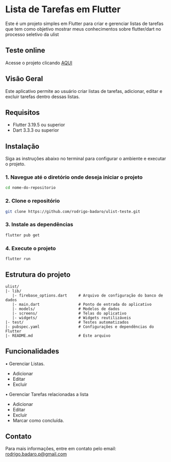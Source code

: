 # Lista de Tarefas em Flutter

Este é um projeto simples em Flutter para criar e gerenciar listas de tarefas que tem como objetivo mostrar meus conhecimentos sobre flutter/dart no processo seletivo da ulist

## Teste online

Acesse o projeto clicando [AQUI](https://ulist-f02bb.web.app/#/)

## Visão Geral

Este aplicativo permite ao usuário criar listas de tarefas, adicionar, editar e excluir tarefas dentro dessas listas.

## Requisitos

- Flutter 3.19.5 ou superior
- Dart 3.3.3 ou superior

## Instalação

Siga as instruções abaixo no terminal para configurar o ambiente e executar o projeto.

### 1. Navegue até o diretório onde deseja iniciar o projeto

```sh
cd nome-do-repositorio
```

### 2. Clone o repositório

```sh
git clone https://github.com/rodrigo-badaro/ulist-teste.git
```

### 3. Instale as dependências

```sh
flutter pub get
```

### 4. Execute o projeto

```sh
flutter run
```

## Estrutura do projeto

```
ulist/
|- lib/
   |- firebase_options.dart     # Arquivo de configuração do banco de dados
   |- main.dart                 # Ponto de entrada do aplicativo
   |- models/                   # Modelos de dados
   |- screens/                  # Telas do aplicativo
   |- widgets/                  # Widgets reutilizáveis
|- test/                        # Testes automatizados
|- pubspec.yaml                 # Configurações e dependências do Flutter
|- README.md                    # Este arquivo
```

## Funcionalidades

• Gerenciar Listas.<br>

- Adicionar<br>
- Editar<br>
- Excluir<br>

• Gerenciar Tarefas relacionadas a lista<br>

- Adicionar<br>
- Editar<br>
- Excluir<br>
- Marcar como concluída.<br>

## Contato

Para mais informações, entre em contato pelo email: rodrigo.badaro.p@gmail.com
